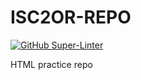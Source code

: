 # ISC2OR-REPO

[![GitHub Super-Linter](https://github.com/DeezNuTZ215/ISC2OR-REPO/workflows/Lint%20Code%20Base/badge.svg)](https://github.com/marketplace/actions/super-linter)

HTML practice repo
